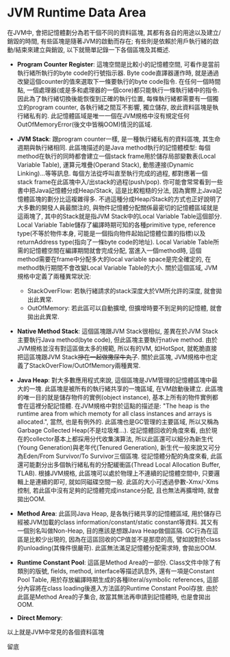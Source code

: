# JVM Runtime Data Area

在JVM中, 會把記憶體劃分為若干個不同的資料區塊, 其都有各自的用途以及建立/銷毀的時間, 有些區塊是隨著JVM的啟動而存在; 有些則是依賴於用戶執行緒的啟動/結束來建立與銷毀, 以下就簡單記錄一下各個區塊及其概述.

* **Program Counter Register**: 這塊空間是比較小的記憶體空間, 可看作是當前執行緒所執行的byte code的行號指示器. Byte code直譯器運作時, 就是通過改變這個counter的值來選取下一條要執行的byte code指令. 在任何一個時間點, 一個處理器\(或是多和處理器的一個core\)都只能執行一條執行緒中的指令. 因此為了執行緒切換後能恢復到正確的執行位置, 每條執行緒都需要有一個獨立的program counter, 各執行緒之間互不影響, 獨立儲存, 故此資料區塊是執行緒私有的. 此記憶體區域是唯一一個在JVM規格中沒有規定任何OutOfMemoryError\(後文中皆稱OOM\)情況的區域.

* **JVM Stack**: 跟program counter一樣, 是一種執行緒私有的資料區塊, 其生命週期與執行緒相同. 此區塊描述的是Java method執行的記憶體模型: 每個method在執行的同時都會建立一個stack frame用於儲存局部變數表\(Local Variable Table\), 運算元堆疊\(Operand Stack\), 動態連接\(Dynamic Linking\)...等等訊息. 每個方法從呼叫直至執行完成的過程, 都對應著一個stack frame在此區塊中入/出stack的過程\(push/pop\). 你可能會常常看到一些書中把Java記憶體分成Heap/Stack, 這是比較粗糙的分法, 因為實際上Java記憶體區塊的劃分比這複雜得多. 不過這種分成Heap/Stack的方式也正好說明了大多數的開發人員最關注的, 與物件記憶體分配關係最密切的記憶體區域就是這兩塊了, 其中的Stack就是指JVM Stack中的Local Variable Table這個部分. Local Variable Table儲存了編譯時期可知的各種primitive type, reference type\(不等於物件本身, 可能是一個指向物件起始記憶體位置的指標\)以及returnAddress type\(指向了一條byte code的地址\). Local Variable Table所需的記憶體空間在編譯期間就會完成分配, 當進入一個method時, 這個method需要在frame中分配多大的local variable space是完全確定的, 在method執行期間不會改變Local Variable Table的大小. 關於這個區域, JVM規格中定義了兩種異常狀況:

  * StackOverFlow: 若執行緒請求的stack深度大於VM所允許的深度, 就會拋出此異常.
  * OutOfMemory: 若此區可以自動擴增, 但擴增時要不到足夠的記憶體, 就會拋出此異常.

* **Native Method Stack**: 這個區塊跟JVM Stack很相似, 差異在於JVM Stack主要執行Java method\(byte code\), 但此區塊主要執行native method. 由於JVM規格並沒有對這區做太多的規範, 所以有的VM, 如HotSpot, 就乾脆直接把這區塊跟JVM Stack~~摻在一起做撒尿牛丸了~~. 關於此區塊, JVM規格中也定義了StackOverFlow/OutOfMemory兩種異常.

* **Java Heap**: 對大多數應用程式來說, 這個區塊是JVM管理的記憶體區塊中最大的一塊. 此區塊是被所有的執行緒共享的一塊區域, 在VM啟動後建立. 此區塊的唯一目的就是儲存物件的實例\(object instance\), 基本上所有的物件實例都會在這裡分配記憶體. 在JVM規格中對於這點的描述是: "The heap is the runtime area from which memoty for all class instances and arrays is allocated.", 當然, 也是有例外的. 此區塊也是GC管理的主要區域, 所以又稱為Garbage Collected Heap\(不是垃圾堆...\). 從記憶體回收的角度來看, 由於現在的collector基本上都採用分代收集演算法, 所以此區還可以細分為新生代\(Young Generation\)與老年代\(Tenured Generation\), 新生代一般來說又可分為Eden/From Survivor/To Survivor三個區塊. 從記憶體分配的角度來看, 此區還可能劃分出多個執行緒私有的分配緩衝區\(Thread Local Allocation Buffer, TLAB\). 根據JVM規格, 此區塊可以處於物理上不連續的記憶體空間中, 只要邏輯上是連續的即可, 就如同磁碟空間一般. 此區的大小可透過參數-Xmx/-Xms控制, 若此區中沒有足夠的記憶體完成instance分配,  且也無法再擴增時, 就會拋出OOM.

* **Method Area**: 此區同Java Heap, 是各執行緒共享的記憶體區域, 用於儲存已經被JVM加載的class information/constant/static constant等資料. 其又有一個別名叫做Non-Heap, 目的應該是想跟Java Heap做個區隔. GC行為在這區是比較少出現的, 因為在這區回收的CP值並不是那麼的高, 譬如說對於class的unloading\(其條件很嚴苛\). 此區無法滿足記憶體分配需求時, 會拋出OOM.

* **Runtime Constant Pool**: 這區是Method Area的一部份. Class文件中除了有類別的版號, fields, method, interface等描述訊息外, 還有一項是Constant Pool Table, 用於存放編譯時期生成的各種literal/symbolic references, 這部分內容將在class loading後進入方法區的Runtime Constant Pool存放. 由於此區是Method Area的子集合, 故當其無法再申請到記憶體時, 也是會拋出OOM.





* **Direct Memory**:

以上就是JVM中常見的各個資料區塊

留底

